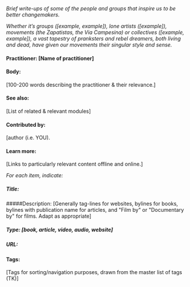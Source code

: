 
_Brief write-ups of some of the people and groups that inspire us to be better changemakers._

_Whether it’s groups ([example, example]), lone artists ([example]), movements (the Zapatistas, the Via Campesina) or collectives ([example, example]), a vast tapestry of pranksters and rebel dreamers, both living and dead, have given our movements their singular style and sense._

#### Practitioner: [Name of practitioner]

#### Body:
[100-200 words describing the practitioner & their relevance.]

#### See also: 
[List of related & relevant modules]

#### Contributed by: 
[author (i.e. YOU).

#### Learn more: 
[Links to particularly relevant content offline and online.]

_For each item, indicate:_
##### Title: 
#####Description: [Generally tag-lines for websites, bylines for books, bylines with publication name for articles, and "Film by" or "Documentary by" for films. Adapt as appropriate]
##### Type: [book, article, video, audio, website]
##### URL:

#### Tags:  
[Tags for sorting/navigation purposes, drawn from the master list of tags (TK)]

